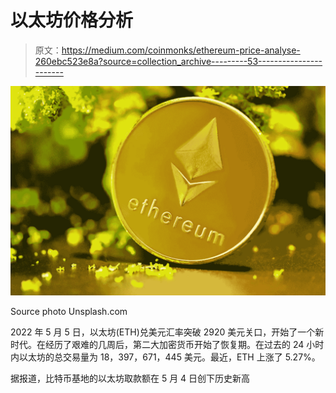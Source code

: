 # 以太坊价格分析

> 原文：<https://medium.com/coinmonks/ethereum-price-analyse-260ebc523e8a?source=collection_archive---------53----------------------->

![](img/9ddf50cb9c981de6fb96946f66f726b8.png)

Source photo Unsplash.com

2022 年 5 月 5 日，以太坊(ETH)兑美元汇率突破 2920 美元关口，开始了一个新时代。在经历了艰难的几周后，第二大加密货币开始了恢复期。在过去的 24 小时内以太坊的总交易量为 18，397，671，445 美元。最近，ETH 上涨了 5.27%。

据报道，比特币基地的以太坊取款额在 5 月 4 日创下历史新高